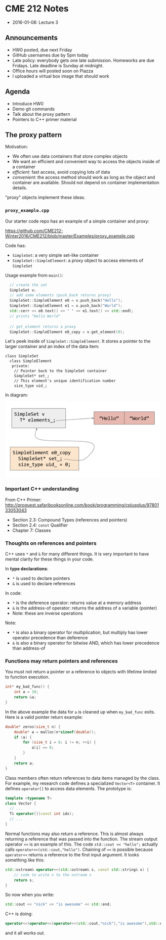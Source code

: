 # CME 212 Notes

* 2016-01-08: Lecture 3

## Announcements

* HW0 posted, due next Friday
* GitHub usernames due by 5pm today
* Late policy: everybody gets one late submission.  Homeworks are due Fridays.
  Late deadline is Sunday at midnight.
* Office hours will posted soon on Piazza
* I uploaded a virtual box image that should work

## Agenda

* Introduce HW0
* Demo git commands
* Talk about the proxy pattern
* Pointers to C++ primer material

## The proxy pattern

Motivation:

* We often use data containers that store complex objects
* We want an efficient and convenient way to access the objects inside of a
  container
* *efficient*: fast access, avoid copying lots of data
* *convenient*: the access method should work as long as the object and
  container are available.  Should not depend on container implementation
  details.
  
"proxy" objects implement these ideas.

### `proxy_example.cpp`

Our starter code repo has an example of a simple container and proxy:

<https://github.com/CME212-Winter2016/CME212/blob/master/Examples/proxy_example.cpp>

Code has:

* `SimpleSet`: a very simple set-like container
* `SimpleSet::SimpleElement`: a proxy object to access elements of `SimpleSet`

Usage example from `main()`:

```c++
  // create the set
  SimpleSet v;
  // add some elements (push_back returns proxy)
  SimpleSet::SimpleElement e0 = v.push_back("Hello");
  SimpleSet::SimpleElement e1 = v.push_back("World");
  std::cerr << e0.text() << " " << e1.text() << std::endl;
  // prints "Hello World"

  // get_element returns a proxy
  SimpleSet::SimpleElement e0_copy = v.get_element(0);
```

Let's peek inside of `SimpleSet::SimpleElement`.  It stores a pointer to the
larger container and an index of the data item:

```
class SimpleSet
  class SimpleElement
   private:
    // Pointer back to the SimpleSet container
    SimpleSet* set_;
    // This element's unique identification number
    size_type uid_;
```

In diagram:

![fig](proxy-diagram.png)

### Important C++ understanding

From C++ Primer:
<http://proquest.safaribooksonline.com/book/programming/cplusplus/9780133053043>

* Section 2.3: Compound Types (references and pointers)
* Section 2.4: `const` Qualifier
* Chapter 7: Classes

### Thoughts on references and pointers

C++ uses `*` and `&` for many different things.  It is very important to have
mental clarity for these things in your code.

In **type declarations**:
* `*` is used to declare pointers
* `&` is used to declare references

In code:
* `*` is the deference operator: returns value at a memory address
* `&` is the address-of operator: returns the address of a variable (pointer)
* Note: these are inverse operations

Note:
* `*` is also a binary operator for multiplication, but multiply has lower operator precedence
  than deference
* `&` is also a binary operator for bitwise AND, which has lower precedence than
  address-of

### Functions may return pointers and references

You must not return a pointer or a reference to objects with lifetime limited to
function execution.

```c++
int* my_bad_func() {
    int a = 10;
    return &a;
}
```

In the above example the data for `a` is cleaned up when `my_bad_func` exits.
Here is a valid pointer return example:

```c++
double* zeros(size_t n) {
    double* a = malloc(n*sizeof(double));
    if (a) {
        for (size_t i = 0; i != n; ++i) {
            a[i] == 0;
        }
    }
    return a;
}
```

Class members often return references to data items managed by the class.  For
example, my research code defines a specialized `Vector<T>` container.  It
defines `operator[]` to access data elements.  The prototype is:

```c++
template <typename T>
class Vector {
  // ...
  T& operator[](const int idx);
  // ...
}
```

Normal functions may also return a reference.  This is almost always returning a
reference that was passed into the function.  The stream output operator `<<` is
an example of this.  The code `std::cout << "hello";` actually calls
`operator<<(std::cout,"hello")`.  Chaining of `<<` is possible because
`operator<<` returns a reference to the first input argument.  It looks
something like this:

```c++
std::ostream& operator<<(std::ostream& s, const std::string& x) {
    // code to write x to the ostream s
    return s;
}
```

So now when you write:

```c++
std::cout << "nick" << "is awesome" << std::end;
```

C++ is doing:

```c++
operator<<(operator<<(operator<<(std::cout,"nick"),"is awesome"),std::endl);
```

and it all works out.

